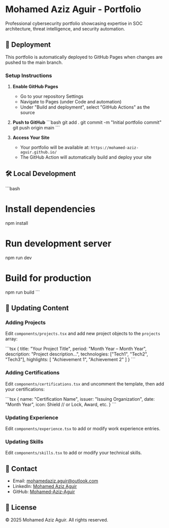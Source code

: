 # Mohamed Aziz Aguir - Portfolio

Professional cybersecurity portfolio showcasing expertise in SOC architecture, threat intelligence, and security automation.

## 🚀 Deployment

This portfolio is automatically deployed to GitHub Pages when changes are pushed to the main branch.

### Setup Instructions

1. **Enable GitHub Pages**
   - Go to your repository Settings
   - Navigate to Pages (under Code and automation)
   - Under "Build and deployment", select "GitHub Actions" as the source

2. **Push to GitHub**
   \`\`\`bash
   git add .
   git commit -m "Initial portfolio commit"
   git push origin main
   \`\`\`

3. **Access Your Site**
   - Your portfolio will be available at: `https://mohamed-aziz-aguir.github.io/`
   - The GitHub Action will automatically build and deploy your site

## 🛠️ Local Development

\`\`\`bash
# Install dependencies
npm install

# Run development server
npm run dev

# Build for production
npm run build
\`\`\`

## 📝 Updating Content

### Adding Projects
Edit `components/projects.tsx` and add new project objects to the `projects` array:

\`\`\`tsx
{
  title: "Your Project Title",
  period: "Month Year – Month Year",
  description: "Project description...",
  technologies: ["Tech1", "Tech2", "Tech3"],
  highlights: [
    "Achievement 1",
    "Achievement 2"
  ]
}
\`\`\`

### Adding Certifications
Edit `components/certifications.tsx` and uncomment the template, then add your certifications:

\`\`\`tsx
{
  name: "Certification Name",
  issuer: "Issuing Organization",
  date: "Month Year",
  icon: Shield // or Lock, Award, etc.
}
\`\`\`

### Updating Experience
Edit `components/experience.tsx` to add or modify work experience entries.

### Updating Skills
Edit `components/skills.tsx` to add or modify your technical skills.

## 📧 Contact

- Email: mohamedaziz.aguir@outlook.com
- LinkedIn: [Mohamed Aziz Aguir](https://www.linkedin.com/in/mohamedazizaguir)
- GitHub: [Mohamed-Aziz-Aguir](https://github.com/Mohamed-Aziz-Aguir)

## 📄 License

© 2025 Mohamed Aziz Aguir. All rights reserved.
